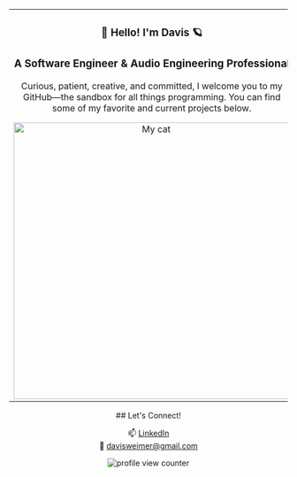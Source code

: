 <div align="center">
<table>
    <tr>
      <td valign="top">
        <div align="center">
          <h3>🚀 Hello! I'm Davis  🪐</h3>
          <h3>A Software Engineer & Audio Engineering Professional</h3>
          <p>
            Curious, patient, creative, and committed, I welcome you to my GitHub—the sandbox for all things programming. You can find some of my favorite and current projects below.
          </p>
          <img src="https://github.com/DavisWeimer/DavisWeimer/assets/128326999/a2cec57a-870f-4016-8d16-df72aefd6191" alt="My cat" width="500" height="500"/>
        </div>
      </td>
      <td valign="top">
        <div align="center">
          <h3>Web Development</h3>
          <p>
            <img src="https://skillicons.dev/icons?i=github,html,css" alt="My Web Dev"/>
          </p>
          <h3>Programming Languages</h3>
          <p>
            <img src="https://skillicons.dev/icons?i=ruby,js,cpp" alt="My languages"/>
          </p>
          <h3>Frameworks and Technologies</h3>
          <p align="center">
            <img src="https://skillicons.dev/icons?i=rails,react,postgres,graphql,nodejs,bootstrap&perline=3" alt="My frameworks"/>
          </p>
          <h3>Development Tools and Environments</h3>
          <p>
            <img src="https://skillicons.dev/icons?i=vscode,postman,git" alt="My development tools"/>
          </p>
        </div>
      </td>
    </tr>
  </table>
## Let's Connect!

📫 [LinkedIn](https://www.linkedin.com/in/davis-weimer/)  
📧 davisweimer@gmail.com 


<p>
  <img src="https://komarev.com/ghpvc/?username=yourgithubusername&label=Profile%20views&style=flat-square" alt="profile view counter" />
</p>

</div>
